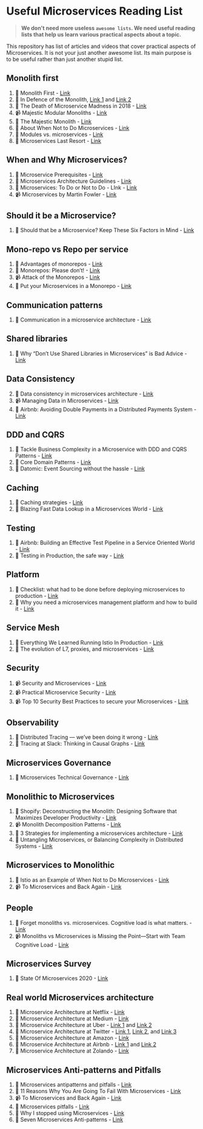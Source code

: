 # Useful Microservices Reading List

> **We don't need more useless `awesome lists`. We need useful reading lists that help us learn various practical aspects about a topic.**

This repository has list of articles and videos that cover practical aspects of Microservices. It is not your just another awesome list. Its main purpose is to be useful rather than just another stupid list.

## Monolith first

1. :memo: Monolith First - [Link](https://martinfowler.com/bliki/MonolithFirst.html)
3. :memo: In Defence of the Monolith, [Link 1](https://www.infoq.com/articles/monolith-defense-part-1/) and [Link 2](https://www.infoq.com/articles/monolith-defense-part-2/)
4. :memo: The Death of Microservice Madness in 2018 - [Link](https://dwmkerr.com/the-death-of-microservice-madness-in-2018/)
5. :video_camera: Majestic Modular Monoliths - [Link](https://vimeo.com/233980163)
5. :memo: The Majestic Monolith - [Link](https://m.signalvnoise.com/the-majestic-monolith/)
6. :memo: About When Not to Do Microservices - [Link](https://blog.christianposta.com/microservices/when-not-to-do-microservices/)
7. :memo: Modules vs. microservices - [Link](https://www.oreilly.com/radar/modules-vs-microservices/)
8. :memo: Microservices Last Resort - [Link](https://www.theregister.com/2020/03/04/microservices_last_resort)

## When and Why Microservices?

1. :memo: Microservice Prerequisites - [Link](https://martinfowler.com/bliki/MicroservicePrerequisites.html)
3. :memo: Microservices Architecture Guidelines - [Link](https://github.com/justinamiller/Microservices-Architecture-Guidelines)
3. :memo: Microservices: To Do or Not to Do - LInk - [Link](http://www.bestdevops.com/microservices-to-do-or-not-to-do/)
4. :video_camera: Microservices by Martin Fowler - [Link](https://www.youtube.com/watch?v=wgdBVIX9ifA)

## Should it be a Microservice?

1. :memo: Should that be a Microservice? Keep These Six Factors in Mind - [Link](https://tanzu.vmware.com/content/blog/should-that-be-a-microservice-keep-these-six-factors-in-mind)

## Mono-repo vs Repo per service

1. :memo: Advantages of monorepos - [Link](https://danluu.com/monorepo/)
2. :memo: Monorepos: Please don’t! - [Link](https://medium.com/@mattklein123/monorepos-please-dont-e9a279be011b)
3. :video_camera: Attack of the Monorepos - [Link](https://www.infoq.com/presentations/monorepos/)
4. :memo: Put your Microservices in a Monorepo - [Link](https://blog.upcoding.fr/microservices-in-a-monorepo/)

## Communication patterns

1. :memo: Communication in a microservice architecture - [Link](https://docs.microsoft.com/en-us/dotnet/architecture/microservices/architect-microservice-container-applications/communication-in-microservice-architecture)

## Shared libraries

1. :memo: Why “Don’t Use Shared Libraries in Microservices” is Bad Advice - [Link](https://www.grahamlea.com/2016/04/shared-libraries-in-microservices-bad-advice/)

## Data Consistency

2. :memo:  Data consistency in microservices architecture - [Link](https://ebaytech.berlin/data-consistency-in-microservices-architecture-bf99ba31636f)
3. :video_camera: Managing Data in Microservices - [Link](https://www.infoq.com/presentations/microservices-managing-data/)
3. :memo:  Airbnb: Avoiding Double Payments in a Distributed Payments System - [Link](https://medium.com/airbnb-engineering/avoiding-double-payments-in-a-distributed-payments-system-2981f6b070bb)

## DDD and CQRS

1. :memo: Tackle Business Complexity in a Microservice with DDD and CQRS Patterns - [Link](https://docs.microsoft.com/en-us/dotnet/architecture/microservices/microservice-ddd-cqrs-patterns/)
2. :memo: Core Domain Patterns - [Link](https://medium.com/nick-tune-tech-strategy-blog/core-domain-patterns-941f89446af5) 
3. :memo: Datomic: Event Sourcing without the hassle - [Link](https://vvvvalvalval.github.io/posts/2018-11-12-datomic-event-sourcing-without-the-hassle.html)

## Caching

1. :memo: Caching strategies - [Link](https://zubialevich.blogspot.com/2018/08/caching-strategies.html)
2. :memo: Blazing Fast Data Lookup in a Microservices World - [Link](https://medium.com/capital-one-tech/blazing-fast-data-lookup-in-a-microservices-world-dd3ae548ca45)

## Testing

1. :memo: Airbnb: Building an Effective Test Pipeline in a Service Oriented World - [Link](https://medium.com/airbnb-engineering/building-an-effective-test-pipeline-in-a-service-oriented-world-6968c513c6bd)
2. :memo:  Testing in Production, the safe way - [Link](https://medium.com/@copyconstruct/testing-in-production-the-safe-way-18ca102d0ef1)

## Platform

1. :memo: Checklist: what had to be done before deploying microservices to production - [Link](https://habr.com/en/post/438186/)
2. :memo: Why you need a microservices management platform and how to build it - [Link](https://blog.griddynamics.com/build-a-microservices-platform-for-replatforming/)


## Service Mesh

1. :memo: Everything We Learned Running Istio In Production - [Link](https://engineering.hellofresh.com/everything-we-learned-running-istio-in-production-part-1-51efec69df65)
2. :memo:  The evolution of L7, proxies, and microservices - [Link](https://blog.getambassador.io/the-evolution-of-l7-proxies-and-microservices-264381945f7d)

## Security

1. :video_camera: Security and Microservices - [Link](https://www.youtube.com/watch?v=ZXGaC3GR3zU)
2. :video_camera: Practical Microservice Security - [Link](https://www.youtube.com/watch?v=CseYwoLjBb0)
3. :video_camera: Top 10 Security Best Practices to secure your Microservices - [Link](https://www.youtube.com/watch?v=VtUQINsYXDM)

## Observability

1. :memo: Distributed Tracing — we’ve been doing it wrong - [Link](https://medium.com/@copyconstruct/distributed-tracing-weve-been-doing-it-wrong-39fc92a857df)
2. :memo: Tracing at Slack: Thinking in Causal Graphs - [Link](https://slack.engineering/tracing-at-slack-thinking-in-causal-graphs/)

## Microservices Governance

1. :memo: Microservices Technical Governance - [Link](https://medium.com/ibm-garage/microservices-technical-governance-f5aed10189d1)

## Monolithic to Microservices

1. :memo: Shopify: Deconstructing the Monolith: Designing Software that Maximizes Developer Productivity - [Link](https://engineering.shopify.com/blogs/engineering/deconstructing-monolith-designing-software-maximizes-developer-productivity)
2. :video_camera: Monolith Decomposition Patterns - [Link](https://www.infoq.com/presentations/microservices-principles-patterns/)
3. :memo: 3 Strategies for implementing a microservices architecture - [Link](https://about.gitlab.com/blog/2019/06/17/strategies-microservices-architecture/)
4. :memo: Untangling Microservices, or Balancing Complexity in Distributed Systems - [Link](https://vladikk.com/2020/04/09/untangling-microservices/)


## Microservices to Monolithic

1. :memo: Istio as an Example of When Not to Do Microservices - [Link](https://blog.christianposta.com/microservices/istio-as-an-example-of-when-not-to-do-microservices/)
2. :video_camera: To Microservices and Back Again - [Link](https://www.infoq.com/presentations/microservices-monolith-antipatterns/)


## People

1. :memo:  Forget monoliths vs. microservices. Cognitive load is what matters. - [Link](https://techbeacon.com/app-dev-testing/forget-monoliths-vs-microservices-cognitive-load-what-matters)
2. :video_camera: Monoliths vs Microservices is Missing the Point—Start with Team Cognitive Load - [Link](https://www.youtube.com/watch?v=haejb5rzKsM)

## Microservices Survey

1. :book: State Of Microservices 2020 - [Link](https://tsh.io/state-of-microservices/)


## Real world Microservices architecture

1. :memo: Microservice Architecture at Netflix - [Link](https://www.nginx.com/blog/microservices-at-netflix-architectural-best-practices/)
2. :memo: Microservice Architecture  at Medium - [Link](https://medium.engineering/microservice-architecture-at-medium-9c33805eb74f)
3. :memo: Microservice Architecture at Uber - [Link 1](https://eng.uber.com/service-oriented-architecture/) and [Link 2](https://eng.uber.com/microservice-architecture/)
4. :memo: Microservice Architecture at Twitter - [Link 1](https://blog.twitter.com/engineering/en_us/topics/infrastructure/2020/building-twitters-ad-platform-architecture-for-the-future.html), [Link 2](https://blog.twitter.com/engineering/en_us/topics/infrastructure/2020/rebuild_twitter_public_api_2020.html), and [Link 3](https://blog.twitter.com/engineering/en_us/topics/infrastructure/2017/the-infrastructure-behind-twitter-scale.html)
5. :memo: Microservice Architecture at Amazon - [Link](http://highscalability.com/amazon-architecture)
6. :memo: Microservice Architecture at Airbnb - [Link 1](https://medium.com/airbnb-engineering/building-services-at-airbnb-part-1-c4c1d8fa811b) and [Link 2](https://medium.com/airbnb-engineering/building-services-at-airbnb-part-3-ac6d4972fc2d)
7. :memo: Microservice Architecture at Zolando - [Link](https://www.infoq.com/news/2016/02/Monolith-Microservices-Zalando/)

## Microservices Anti-patterns and Pitfalls

1. :memo:  Microservices antipatterns and pitfalls - [Link](https://www.oreilly.com/content/microservices-antipatterns-and-pitfalls/)
2. :memo: 11 Reasons Why You Are Going To Fail With Microservices - [Link](https://medium.com/xebia-engineering/11-reasons-why-you-are-going-to-fail-with-microservices-29b93876268b)
3. :video_camera: To Microservices and Back Again - [Link](https://www.infoq.com/presentations/microservices-monolith-antipatterns/)
4. :memo: Microservices pitfalls - [Link](https://natalian.org/2019/05/16/Microservices_pitfalls/)
5. :memo:  Why I stopped using Microservices - [Link](https://www.robinwieruch.de/microservices-tradeoffs)
6. :memo: Seven Microservices Anti-patterns - [Link](https://www.infoq.com/articles/seven-uservices-antipatterns/)

